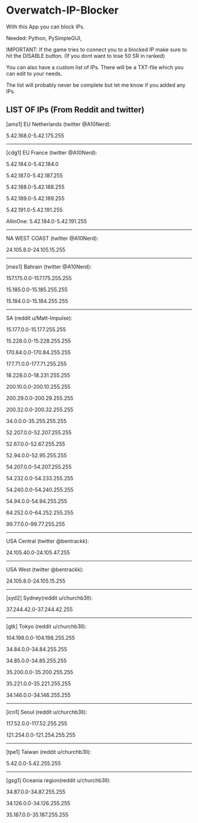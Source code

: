 # Overwatch-IP-Blocker
With this App you can block IPs.

Needed: Python, PySimpleGUI, 

IMPORTANT: If the game tries to connect you to a blocked IP make sure to hit the DISABLE button. (If you dont want to lose 50 SR in ranked)

You can also have a custom list of IPs. There will be a TXT-file which you can edit to your needs.

The list will probably never be complete but let me know if you added any IPs.

LIST OF IPs (From Reddit and twitter)
-----------------------------------------------------------

[ams1] EU Netherlands (twitter @A10Nerd):

5.42.168.0-5.42.175.255

-----------------------------------------------------------

[cdg1] EU France (twitter @A10Nerd):

5.42.184.0-5.42.184.0

5.42.187.0-5.42.187.255

5.42.188.0-5.42.188.255

5.42.189.0-5.42.189.255

5.42.191.0-5.42.191.255

AllinOne: 5.42.184.0-5.42.191.255

-----------------------------------------------------------

NA WEST COAST (twitter @A10Nerd):

24.105.8.0-24.105.15.255

-----------------------------------------------------------

[mes1] Bahrain (twitter @A10Nerd):

157.175.0.0-157.175.255.255

15.185.0.0-15.185.255.255

15.184.0.0-15.184.255.255

-----------------------------------------------------------

SA (reddit u/Matt-Impulse):

15.177.0.0-15.177.255.255

15.228.0.0-15.228.255.255

170.84.0.0-170.84.255.255

177.71.0.0-177.71.255.255

18.228.0.0-18.231.255.255

200.10.0.0-200.10.255.255

200.29.0.0-200.29.255.255

200.32.0.0-200.32.255.255

34.0.0.0-35.255.255.255

52.207.0.0-52.207.255.255

52.67.0.0-52.67.255.255

52.94.0.0-52.95.255.255

54.207.0.0-54.207.255.255

54.232.0.0-54.233.255.255

54.240.0.0-54.240.255.255

54.94.0.0-54.94.255.255

64.252.0.0-64.252.255.255

99.77.0.0-99.77.255.255

-----------------------------------------------------------

USA Central (twitter @bentrackk): 

24.105.40.0-24.105.47.255

-----------------------------------------------------------

USA West (twitter @bentrackk):

24.105.8.0-24.105.15.255

-----------------------------------------------------------

[syd2] Sydney(reddit u/churchb3ll):

37.244.42.0-37.244.42.255

-----------------------------------------------------------

[gtk] Tokyo (reddit u/churchb3ll):

104.198.0.0-104.198.255.255

34.84.0.0-34.84.255.255

34.85.0.0-34.85.255.255

35.200.0.0-35.200.255.255

35.221.0.0-35.221.255.255

34.146.0.0-34.146.255.255

-----------------------------------------------------------

[icn1] Seoul (reddit u/churchb3ll):

117.52.0.0-117.52.255.255

121.254.0.0-121.254.255.255

-----------------------------------------------------------

[tpe1] Taiwan (reddit u/churchb3ll):

5.42.0.0-5.42.255.255

-----------------------------------------------------------

[gsg1] Oceania region(reddit u/churchb3ll):

34.87.0.0-34.87.255.255

34.126.0.0-34.126.255.255

35.187.0.0-35.187.255.255
